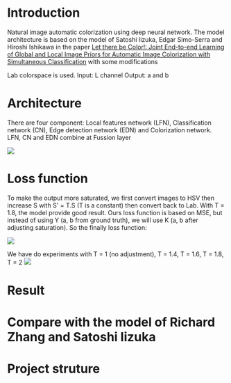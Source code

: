 # Introduction

Natural image automatic colorization using deep neural network. The model architecture is based on the model of Satoshi Iizuka, Edgar Simo-Serra and Hiroshi Ishikawa in the paper [Let there be Color!: Joint End-to-end Learning of Global and Local Image Priors for Automatic Image Colorization with Simultaneous Classification](http://iizuka.cs.tsukuba.ac.jp/projects/colorization/en/) with some modifications

Lab colorspace is used. 
Input: L channel
Output: a and b

# Architecture
There are four component: Local features network (LFN), Classification network (CN), Edge detection network (EDN) and Colorization network. LFN, CN and EDN combine at Fussion layer 

![](https://user-images.githubusercontent.com/18632073/63316953-21db0780-c33b-11e9-9ca3-f6133ae01621.png)

# Loss function
To make the output more saturated, we first convert images to HSV then increase S with S' = T.S (T is a constant) then convert back to Lab. With T = 1.8, the model provide good result. Ours loss function is based on MSE, but instead of using Y (a, b from ground truth), we will use K (a, b after adjusting saturation). So the finally loss function:

![](https://user-images.githubusercontent.com/18632073/63317572-8bf4ac00-c33d-11e9-86e1-5210124938af.png)

We have do experiments with T = 1 (no adjustment), T = 1.4, T = 1.6, T = 1.8, T = 2
![](https://user-images.githubusercontent.com/18632073/63317796-5f8d5f80-c33e-11e9-9b75-69b17e79e03e.png)

# Result


# Compare with the model of Richard Zhang and Satoshi Iizuka


# Project struture
